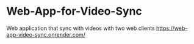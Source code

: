# Web-App-for-Video-Sync
Web application that sync with videos with two web clients 
https://web-app-video-sync.onrender.com/
